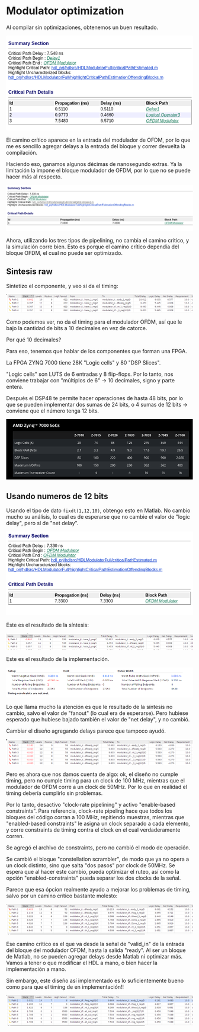 # Modulator optimization

Al compilar sin optimizaciones, obtenemos un buen resultado.

![Alt text](images/aa.png)

El camino crítico aparece en la entrada del modulador de OFDM, por lo que me es sencillo agregar delays a la entrada del bloque y correr devuelta la compilación.

Haciendo eso, ganamos algunos décimas de nanosegundo extras. Ya la limitación la impone el bloque modulador de OFDM, por lo que no se puede hacer más al respecto.

![Alt text](images/bb.png)

Ahora, utilizando los tres tipos de pipelining, no cambia el camino crítico, y la simulación corre bien. Esto es porque el camino crítico dependía del bloque OFDM, el cual no puede ser optimizado.

## Sintesis raw

Sintetizo el componente, y veo si da el timing:

![Alt text](images/cc.png)

Como podemos ver, no da el timing para el modulador OFDM, así que le bajo la cantidad de bits a 10 decimales en vez de catorce.

Por qué 10 decimales?

Para eso, tenemos que hablar de los componentes que forman una FPGA.

La FPGA ZYNQ 7000 tiene 28K "Logic cells" y 80 "DSP Slices".

"Logic cells" son LUTS de 6 entradas y 8 flip-flops. Por lo tanto, nos conviene trabajar con "múltiplos de 6" -> 10 decimales, signo y parte entera.

Después el DSP48 te permite hacer operaciones de hasta 48 bits, por lo que se pueden implementar dos sumas de 24 bits, o 4 sumas de 12 bits -> conviene que el número tenga 12 bits.

![Alt text](images/dd.png)

## Usando numeros de 12 bits

Usando el tipo de dato `fixdt(1,12,10)`, obtengo esto en Matlab. No cambio mucho su análisis, lo cual es de esperarse que no cambie el valor de "logic delay", pero sí de "net delay".

![Alt text](images/ee.png)

Este es el resultado de la síntesis:

![Alt text](images/ff.png)

Este es el resultado de la implementación.

![Alt text](images/gg.png)

Lo que llama mucho la atención es que le resultado de la síntesis no cambio, salvo el valor de "fanout" (lo cual era de esperarse). Pero hubiese esperado que hubiese bajado también el valor de "net delay", y no cambió.

Cambiar el diseño agregando delays parece que tampoco ayudó.

![Alt text](images/hh.png)

Pero es ahora que nos damos cuenta de algo: ok, el diseño no cumple timing, pero no cumple timing para un clock de 100 MHz, mientras que el modulador de OFDM corre a un clock de 50MHz. Por lo que en realidad el timing debería cumplirlo sin problemas.

Por lo tanto, desactivo "clock-rate pipelining" y activo "enable-based constraints". Para referencia, clock-rate pipeling hace que todos los bloques del código corran a 100 MHz, repitiendo muestras, mientras que "enabled-based constraints" le asigna un clock separado a cada elemento, y corre constraints de timing contra el clock en el cual verdaderamente corren.

Se agregó el archivo de constraints, pero no cambió el modo de operación.

Se cambió el bloque "constellation scrambler", de modo que ya no opera a un clock distinto, sino que salta "dos pasos" por clock de 50MHz. Se espera que al hacer este cambio, pueda optimizar el ruteo, así como la opción "enabled-constraints" pueda separar los dos clocks de la señal.

Parece que esa ópcion realmente ayudo a mejorar los problemas de timing, salvo por un camino crítico bastante molesto:

![Alt text](images/ii.png)

Ese camino crítico es el que va desde la señal de "valid_in" de la entrada del bloque del modulador OFDM, hasta la salida "ready". Al ser un bloque de Matlab, no se pueden agregar delays desde Matlab ni optimizar más. Vamos a tener o que modificar el HDL a mano, o bien hacer la implementación a mano.

Sin embargo, este diseño así implementado es lo suficientemente bueno como para que el timing de en implementación!!

![Alt text](images/jj.png)
